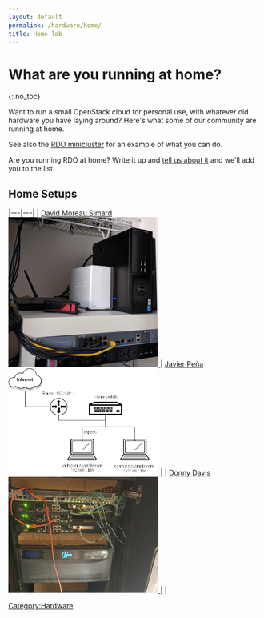 ```yaml
---
layout: default
permalink: /hardware/home/
title: Home lab
---
```


# What are you running at home?

{:.no_toc}

Want to run a small OpenStack cloud for personal use, with
whatever old hardware you have laying around? Here's what some of our
community are running at home.

See also the [RDO minicluster](/hardware/minicluster) for an example of
what you can do.

Are you running RDO at home? Write it up and [tell us about
it](mailto:rdo-list@redhat.com) and we'll add you to the list.

## Home Setups

|---|---|
| [David Moreau Simard](https://twitter.com/dmsimard/status/778646409293733888) <br /> [ ![](/images/homelab/dmsimard_home_lab.png) ](https://twitter.com/dmsimard/status/778646409293733888) | [Javier Peña](http://www.jpena.net/creating-a-home-openstack-lab-with-rdo-and-a-couple-spare-laptops/) <br /> [ ![](/images/homelab/jpena.png) ](http://www.jpena.net/creating-a-home-openstack-lab-with-rdo-and-a-couple-spare-laptops/) |
| [Donny Davis](http://project.fortnebula.com/) <br /> [ ![](/images/homelab/donny_davis_1_thumb.jpg) ](/hardware/home/donny_davis) |  |




<Category:Hardware>

